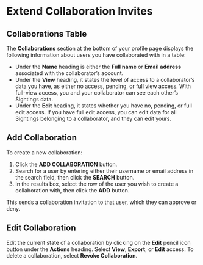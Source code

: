 # Extend Collaboration Invites

## Collaborations Table

The **Collaborations** section at the bottom of your profile page displays the following information about users you have collaborated with in a table:

* Under the **Name** heading is either the **Full name** or **Email address** associated with the collaborator’s account.
* Under the **View** heading, it states the level of access to a collaborator’s data you have, as either no access, pending, or full view access. With full-view access, you and your collaborator can see each other’s Sightings data.
* Under the **Edit** heading, it states whether you have no, pending, or full edit access. If you have full edit access, you can edit data for all Sightings belonging to a collaborator, and they can edit yours.

## Add Collaboration

To create a new collaboration:

1. Click the **ADD COLLABORATION** button.
2. Search for a user by entering either their username or email address in the search field, then click the **SEARCH** button.
3. In the results box, select the row of the user you wish to create a collaboration with, then click the **ADD** button.

This sends a collaboration invitation to that user, which they can approve or deny.

## Edit Collaboration

Edit the current state of a collaboration by clicking on the **Edit** pencil icon button under the **Actions** heading. Select **View**, **Export**, or **Edit** access. To delete a collaboration, select **Revoke Collaboration**.